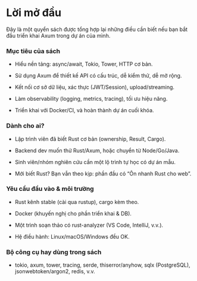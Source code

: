 # Lời mở đầu

Đây là một quyển sách được tổng hợp lại những điều cần biết nếu bạn bắt đầu triển khai Axum trong dự án của mình.

### Mục tiêu của sách

- Hiểu nền tảng: async/await, Tokio, Tower, HTTP cơ bản.

- Sử dụng Axum để thiết kế API có cấu trúc, dễ kiểm thử, dễ mở rộng.

- Kết nối cơ sở dữ liệu, xác thực (JWT/Session), upload/streaming.

- Làm observability (logging, metrics, tracing), tối ưu hiệu năng.

- Triển khai với Docker/CI, và hoàn thành dự án cuối khóa.

### Dành cho ai?

- Lập trình viên đã biết Rust cơ bản (ownership, Result, Cargo).

- Backend dev muốn thử Rust/Axum, hoặc chuyển từ Node/Go/Java.

- Sinh viên/nhóm nghiên cứu cần một lộ trình tự học có dự án mẫu.

- Mới biết Rust? Bạn vẫn theo kịp: phần đầu có “Ôn nhanh Rust cho web”.

### Yêu cầu đầu vào & môi trường

- Rust kênh stable (cài qua rustup), cargo kèm theo.

- Docker (khuyến nghị cho phần triển khai & DB).

- Một trình soạn thảo có rust-analyzer (VS Code, IntelliJ, v.v.).

- Hệ điều hành: Linux/macOS/Windows đều OK.

### Bộ công cụ hay dùng trong sách

- tokio, axum, tower, tracing, serde, thiserror/anyhow, sqlx (PostgreSQL), jsonwebtoken/argon2, redis, v.v.


